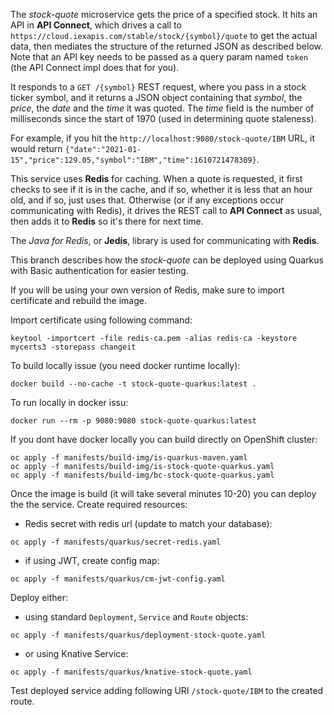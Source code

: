 <!--
       Copyright 2017 IBM Corp All Rights Reserved

   Licensed under the Apache License, Version 2.0 (the "License");
   you may not use this file except in compliance with the License.
   You may obtain a copy of the License at

       http://www.apache.org/licenses/LICENSE-2.0

   Unless required by applicable law or agreed to in writing, software
   distributed under the License is distributed on an "AS IS" BASIS,
   WITHOUT WARRANTIES OR CONDITIONS OF ANY KIND, either express or implied.
   See the License for the specific language governing permissions and
   limitations under the License.
-->

The *stock-quote* microservice gets the price of a specified stock.  It hits an API in **API Connect**,
which drives a call to `https://cloud.iexapis.com/stable/stock/{symbol}/quote` to get the actual data,
then mediates the structure of the returned JSON as described below.  Note that an API key needs to be
passed as a query param named `token` (the API Connect impl does that for you).

It responds to a `GET /{symbol}` REST request, where you pass in a stock ticker symbol, and it returns
a JSON object containing that *symbol*, the *price*, the *date* and the *time* it was quoted.  The *time*
field is the number of milliseconds since the start of 1970 (used in determining quote staleness).

For example, if you hit the `http://localhost:9080/stock-quote/IBM` URL, it would return
`{"date":"2021-01-15","price":129.05,"symbol":"IBM","time":1610721478309}`.

This service uses **Redis** for caching.  When a quote is requested, it first checks to see if it is
in the cache, and if so, whether it is less that an hour old, and if so, just uses that.  Otherwise
(or if any exceptions occur communicating with Redis), it drives the REST call to **API Connect** as
usual, then adds it to **Redis** so it's there for next time.

The *Java for Redis*, or **Jedis**, library is used for communicating with **Redis**.

This branch describes how the *stock-quote* can be deployed using Quarkus with Basic authentication for easier testing.

If you will be using your own version of Redis, make sure to import certificate and rebuild the image.

Import certificate using following command:

```
keytool -importcert -file redis-ca.pem -alias redis-ca -keystore mycerts3 -storepass changeit 
```

To build locally issue (you need docker runtime locally):

```
docker build --no-cache -t stock-quote-quarkus:latest .  
```

To run locally in docker issu:

```
docker run --rm -p 9080:9080 stock-quote-quarkus:latest
```

If you dont have docker locally you can build directly on OpenShift cluster:

```
oc apply -f manifests/build-img/is-quarkus-maven.yaml
oc apply -f manifests/build-img/is-stock-quote-quarkus.yaml
oc apply -f manifests/build-img/bc-stock-quote-quarkus.yaml
```

Once the image is build (it will take several minutes 10-20) you can deploy the the service.
Create required resources:

- Redis secret with redis url (update to match your database):
```
oc apply -f manifests/quarkus/secret-redis.yaml
```
- if using JWT, create config map:
```
oc apply -f manifests/quarkus/cm-jwt-config.yaml
```

Deploy either:

- using standard `Deployment`, `Service` and `Route` objects:
```
oc apply -f manifests/quarkus/deployment-stock-quote.yaml
```
- or using Knative Service:
```
oc apply -f manifests/quarkus/knative-stock-quote.yaml
```

Test deployed service adding following URI `/stock-quote/IBM` to the created route.


